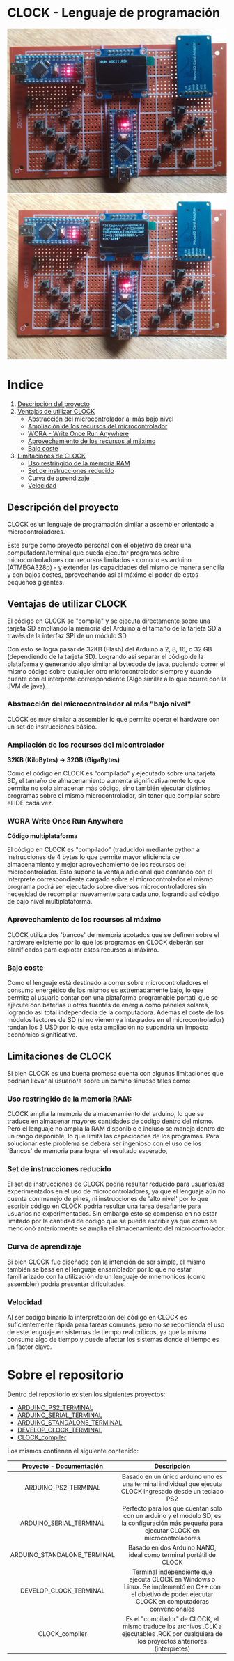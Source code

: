 # CLOCK - Lenguaje de programación

![CLOCK Standalone Version](img/ASCII_CODE_RUN.jpeg)
![CLOCK Standalone Version](img/ASCII_CODE_RESULT.jpeg)

# Indice

1. [Descripción del proyecto](#descripción-del-proyecto)
2. [Ventajas de utilizar CLOCK](#ventajas-de-utilizar-clock)
   - [Abstracción del microcontrolador al más bajo nivel](#abstracción-del-microcontrolador-al-más-bajo-nivel)
   - [Ampliación de los recursos del microcontrolador](#ampliación-de-los-recursos-del-micontrolador)
   - [WORA - Write Once Run Anywhere](#wora-write-once-run-anywhere)
   - [Aprovechamiento de los recursos al máximo](#aprovechamiento-de-los-recursos-al-máximo)
   - [Bajo coste](#bajo-coste)
3. [Limitaciones de CLOCK](#limitaciones-de-clock)
   - [Uso restringido de la memoria RAM](#uso-restringido-de-la-memoria-ram)
   - [Set de instrucciones reducido](#set-de-instrucciones-reducido)
   - [Curva de aprendizaje](#curva-de-aprendizaje)
   - [Velocidad](#velocidad)

## Descripción del proyecto

CLOCK es un lenguaje de programación similar a assembler orientado a microcontroladores.

Este surge como proyecto personal con el objetivo de crear una computadora/terminal que pueda ejecutar programas sobre microcontroladores con recursos limitados - como lo es arduino (ATMEGA328p) - y extender las capacidades del mismo de manera sencilla y con bajos costes, aprovechando así al máximo el poder de estos pequeños gigantes.

## Ventajas de utilizar CLOCK

El código en CLOCK se "compila" y se ejecuta directamente sobre una tarjeta SD ampliando la memoria del Arduino a el tamaño de la tarjeta SD a través de la interfaz SPI de un módulo SD. 

Con esto se logra pasar de 32KB (Flash) del Arduino a 2, 8, 16, o 32 GB (dependiendo de la tarjeta SD). Logrando asi separar el código de la plataforma y generando algo similar al bytecode de java, pudiendo correr el mismo código sobre cualquier otro microcontrolador siempre y cuando cuente con el interprete correspondiente (Algo similar a lo que ocurre con la JVM de java).

### Abstracción del microcontrolador al más "bajo nivel"

CLOCK es muy similar a assembler lo que permite operar el hardware con un set de instrucciones básico.

### Ampliación de los recursos del micontrolador 

**32KB (KiloBytes) -> 32GB (GigaBytes)**

Como el código en CLOCK es "compilado" y ejecutado sobre una tarjeta SD, el tamaño de almacenamiento aumenta significativamente lo que permite no solo almacenar más código, sino también ejecutar distintos programas sobre el mismo microcontrolador, sin tener que compilar sobre el IDE cada vez.

### WORA Write Once Run Anywhere 

**Código multiplataforma**

El código en CLOCK es "compilado" (traducido) mediante python a instrucciones de 4 bytes lo que permite mayor eficiencia de almacenamiento y mejor aprovechamiento de los recursos del microcontrolador. Esto supone la ventaja adicional que contando con el interprete correspondiente cargado sobre el microcontrolador el mismo programa podrá ser ejecutado sobre diversos microcontroladores sin necesidad de recompilar nuevamente para cada uno, logrando así código de bajo nivel multiplataforma.

### Aprovechamiento de los recursos al máximo

CLOCK utiliza dos 'bancos' de memoria acotados que se definen sobre el hardware existente por lo que los programas en CLOCK deberán ser planificados para explotar estos recursos al máximo.

### Bajo coste

Como el lenguaje está destinado a correr sobre microcontroladores el consumo energético de los mismos es extremadamente bajo, lo que permite al usuario contar con una plataforma programable portatil que se ejecute con baterias u otras fuentes de energia como paneles solares, logrando asi total independecia de la computadora. Además el coste de los módulos lectores de SD (si no vienen ya integrados en el microcontrolador) rondan los 3 USD por lo que esta ampliación no supondría un impacto económico significativo.

## Limitaciones de CLOCK

Si bien CLOCK es una buena promesa cuenta con algunas limitaciones que podrian llevar al usuario/a sobre un camino sinuoso tales como:

### Uso restringido de la memoria RAM: 

CLOCK amplia la memoria de almacenamiento del arduino, lo que se traduce en almacenar mayores cantidades de código dentro del mismo. Pero el lenguaje no amplía la RAM disponible e incluso se maneja dentro de un rango disponible, lo que limita las capacidades de los programas. Para solucionar este problema se deberá ser ingenioso con el uso de los 'Bancos' de memoria para lograr el resultado esperado,

### Set de instrucciones reducido

El set de instrucciones de CLOCK podria resultar reducido para usuarios/as experimentados en el uso de microcontroladores, ya que el lenguaje aún no cuenta con manejo de pines, ni instrucciones de 'alto nivel' por lo que escribir código en CLOCK podria resultar una tarea desafiante para usuarios no experimentados. Sin embargo esto se compensa en no estar limitado por la cantidad de código que se puede escribir ya que como se mencionó anteriormente se amplia el almacenamiento del microcontrolador.

### Curva de aprendizaje

Si bien CLOCK fue diseñado con la intención de ser simple, el mismo también se basa en el lenguaje ensamblador por lo que no estar familiarizado con la utilización de un lenguaje de mnemonicos (como assembler) podria presentar dificultades.

### Velocidad

Al ser código binario la interpretación del código en CLOCK es suficientemente rápida para tareas comunes, pero no se recomienda el uso de este lenguaje en sistemas de tiempo real críticos, ya que la misma consume algo de tiempo y puede afectar los sistemas donde el tiempo es un factor clave.

# Sobre el repositorio

Dentro del repositorio existen los siguientes proyectos:

- [ARDUINO_PS2_TERMINAL](./src/ARDUINO_PS2_TERMINAL/) 
- [ARDUINO_SERIAL_TERMINAL](./src/ARDUINO_SERIAL_TERMINAL/)
- [ARDUINO_STANDALONE_TERMINAL](./src/ARDUINO_STANDALONE_TERMINAL/)
- [DEVELOP_CLOCK_TERMINAL](./src/DEVELOP_CLOCK_TERMINAL/)
- [CLOCK_compiler](./src/CLOCK_compiler/)

Los mismos contienen el siguiente contenido:

| Proyecto - Documentación | Descripción |
|:-------------------:|:---------:|
| ARDUINO_PS2_TERMINAL | Basado en un único arduino uno es una terminal individual que ejecuta CLOCK ingresado desde un teclado PS2  |
| ARDUINO_SERIAL_TERMINAL | Perfecto para los que cuentan solo con un arduino y el módulo SD, es la configuración más pequeña para ejecutar CLOCK en microcontroladores |
| ARDUINO_STANDALONE_TERMINAL | Basado en dos Arduino NANO, ideal como terminal portátil de CLOCK |
| DEVELOP_CLOCK_TERMINAL | Terminal independiente que ejecuta CLOCK en Windows o Linux. Se implementó en C++ con el objetivo de poder ejecutar CLOCK en computadoras convencionales |
| CLOCK_compiler | Es el "compilador" de CLOCK, el mismo traduce los archivos .CLK a ejecutables .RCK por cualquiera de los proyectos anteriores (interpretes) |


